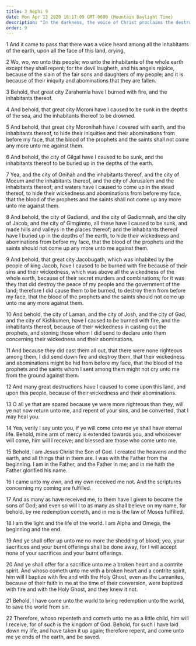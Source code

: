 ```yaml
---
title: 3 Nephi 9
date: Mon Apr 13 2020 16:17:09 GMT-0600 (Mountain Daylight Time)
description: "In the darkness, the voice of Christ proclaims the destruction of many people and cities for their wickedness—He also proclaims His divinity, announces that the law of Moses is fulfilled, and invites men to come unto Him and be saved. About A.D. 34."
order: 9
---
```


1 And it came to pass that there was a voice heard among all the inhabitants of the earth, upon all the face of this land, crying.

2 Wo, wo, wo unto this people; wo unto the inhabitants of the whole earth except they shall repent; for the devil laugheth, and his angels rejoice, because of the slain of the fair sons and daughters of my people; and it is because of their iniquity and abominations that they are fallen.

3 Behold, that great city Zarahemla have I burned with fire, and the inhabitants thereof.

4 And behold, that great city Moroni have I caused to be sunk in the depths of the sea, and the inhabitants thereof to be drowned.

5 And behold, that great city Moronihah have I covered with earth, and the inhabitants thereof, to hide their iniquities and their abominations from before my face, that the blood of the prophets and the saints shall not come any more unto me against them.

6 And behold, the city of Gilgal have I caused to be sunk, and the inhabitants thereof to be buried up in the depths of the earth.

7 Yea, and the city of Onihah and the inhabitants thereof, and the city of Mocum and the inhabitants thereof, and the city of Jerusalem and the inhabitants thereof; and waters have I caused to come up in the stead thereof, to hide their wickedness and abominations from before my face, that the blood of the prophets and the saints shall not come up any more unto me against them.

8 And behold, the city of Gadiandi, and the city of Gadiomnah, and the city of Jacob, and the city of Gimgimno, all these have I caused to be sunk, and made hills and valleys in the places thereof; and the inhabitants thereof have I buried up in the depths of the earth, to hide their wickedness and abominations from before my face, that the blood of the prophets and the saints should not come up any more unto me against them.

9 And behold, that great city Jacobugath, which was inhabited by the people of king Jacob, have I caused to be burned with fire because of their sins and their wickedness, which was above all the wickedness of the whole earth, because of their secret murders and combinations; for it was they that did destroy the peace of my people and the government of the land; therefore I did cause them to be burned, to destroy them from before my face, that the blood of the prophets and the saints should not come up unto me any more against them.

10 And behold, the city of Laman, and the city of Josh, and the city of Gad, and the city of Kishkumen, have I caused to be burned with fire, and the inhabitants thereof, because of their wickedness in casting out the prophets, and stoning those whom I did send to declare unto them concerning their wickedness and their abominations.

11 And because they did cast them all out, that there were none righteous among them, I did send down fire and destroy them, that their wickedness and abominations might be hid from before my face, that the blood of the prophets and the saints whom I sent among them might not cry unto me from the ground against them.

12 And many great destructions have I caused to come upon this land, and upon this people, because of their wickedness and their abominations.

13 O all ye that are spared because ye were more righteous than they, will ye not now return unto me, and repent of your sins, and be converted, that I may heal you.

14 Yea, verily I say unto you, if ye will come unto me ye shall have eternal life. Behold, mine arm of mercy is extended towards you, and whosoever will come, him will I receive; and blessed are those who come unto me.

15 Behold, I am Jesus Christ the Son of God. I created the heavens and the earth, and all things that in them are. I was with the Father from the beginning. I am in the Father, and the Father in me; and in me hath the Father glorified his name.

16 I came unto my own, and my own received me not. And the scriptures concerning my coming are fulfilled.

17 And as many as have received me, to them have I given to become the sons of God; and even so will I to as many as shall believe on my name, for behold, by me redemption cometh, and in me is the law of Moses fulfilled.

18 I am the light and the life of the world. I am Alpha and Omega, the beginning and the end.

19 And ye shall offer up unto me no more the shedding of blood; yea, your sacrifices and your burnt offerings shall be done away, for I will accept none of your sacrifices and your burnt offerings.

20 And ye shall offer for a sacrifice unto me a broken heart and a contrite spirit. And whoso cometh unto me with a broken heart and a contrite spirit, him will I baptize with fire and with the Holy Ghost, even as the Lamanites, because of their faith in me at the time of their conversion, were baptized with fire and with the Holy Ghost, and they knew it not.

21 Behold, I have come unto the world to bring redemption unto the world, to save the world from sin.

22 Therefore, whoso repenteth and cometh unto me as a little child, him will I receive, for of such is the kingdom of God. Behold, for such I have laid down my life, and have taken it up again; therefore repent, and come unto me ye ends of the earth, and be saved.
